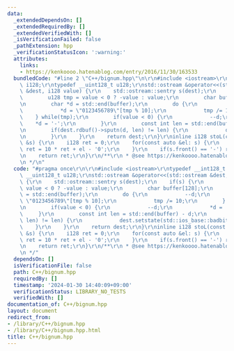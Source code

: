 ```yaml
---
data:
  _extendedDependsOn: []
  _extendedRequiredBy: []
  _extendedVerifiedWith: []
  _isVerificationFailed: false
  _pathExtension: hpp
  _verificationStatusIcon: ':warning:'
  attributes:
    links:
    - https://kenkoooo.hatenablog.com/entry/2016/11/30/163533
  bundledCode: "#line 2 \"C++/bignum.hpp\"\n\r\n#include <iostream>\r\ntypedef __int128_t\
    \ i128;\r\ntypedef __uint128_t u128;\r\nstd::ostream &operator<<(std::ostream\
    \ &dest, i128 value) {\r\n    std::ostream::sentry s(dest);\r\n    if(s) {\r\n\
    \        u128 tmp = value < 0 ? -value : value;\r\n        char buffer[128];\r\
    \n        char *d = std::end(buffer);\r\n        do {\r\n            --d;\r\n\
    \            *d = \"0123456789\"[tmp % 10];\r\n            tmp /= 10;\r\n    \
    \    } while(tmp);\r\n        if(value < 0) {\r\n            --d;\r\n        \
    \    *d = '-';\r\n        }\r\n        const int len = std::end(buffer) - d;\r\
    \n        if(dest.rdbuf()->sputn(d, len) != len) {\r\n            dest.setstate(std::ios_base::badbit);\r\
    \n        }\r\n    }\r\n    return dest;\r\n}\r\ninline i128 stoL(const std::string\
    \ &s) {\r\n    i128 ret = 0;\r\n    for(const auto &el: s) {\r\n        if(isdigit(el))\
    \ ret = 10 * ret + el - '0';\r\n    }\r\n    if(s.front() == '-') ret = -ret;\r\
    \n    return ret;\r\n}\r\n/**\r\n * @see https://kenkoooo.hatenablog.com/entry/2016/11/30/163533\r\
    \n */\n"
  code: "#pragma once\r\n\r\n#include <iostream>\r\ntypedef __int128_t i128;\r\ntypedef\
    \ __uint128_t u128;\r\nstd::ostream &operator<<(std::ostream &dest, i128 value)\
    \ {\r\n    std::ostream::sentry s(dest);\r\n    if(s) {\r\n        u128 tmp =\
    \ value < 0 ? -value : value;\r\n        char buffer[128];\r\n        char *d\
    \ = std::end(buffer);\r\n        do {\r\n            --d;\r\n            *d =\
    \ \"0123456789\"[tmp % 10];\r\n            tmp /= 10;\r\n        } while(tmp);\r\
    \n        if(value < 0) {\r\n            --d;\r\n            *d = '-';\r\n   \
    \     }\r\n        const int len = std::end(buffer) - d;\r\n        if(dest.rdbuf()->sputn(d,\
    \ len) != len) {\r\n            dest.setstate(std::ios_base::badbit);\r\n    \
    \    }\r\n    }\r\n    return dest;\r\n}\r\ninline i128 stoL(const std::string\
    \ &s) {\r\n    i128 ret = 0;\r\n    for(const auto &el: s) {\r\n        if(isdigit(el))\
    \ ret = 10 * ret + el - '0';\r\n    }\r\n    if(s.front() == '-') ret = -ret;\r\
    \n    return ret;\r\n}\r\n/**\r\n * @see https://kenkoooo.hatenablog.com/entry/2016/11/30/163533\r\
    \n */"
  dependsOn: []
  isVerificationFile: false
  path: C++/bignum.hpp
  requiredBy: []
  timestamp: '2024-01-30 14:40:09+09:00'
  verificationStatus: LIBRARY_NO_TESTS
  verifiedWith: []
documentation_of: C++/bignum.hpp
layout: document
redirect_from:
- /library/C++/bignum.hpp
- /library/C++/bignum.hpp.html
title: C++/bignum.hpp
---
```

